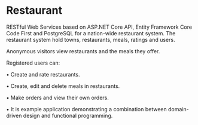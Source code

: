 # Restaurant
RESTful Web Services based on ASP.NET Core API, Entity Framework Core Code First and PostgreSQL for a nation-wide restaurant system. The restaurant system hold towns, restaurants, meals, ratings and users. 

Anonymous visitors view restaurants and the meals they offer.

Registered users can:

•	Create and rate restaurants.

•	Create, edit and delete meals in restaurants.

•	Make orders and view their own orders.

•	It is example application demonstrating a combination between domain-driven design and functional programming. 
